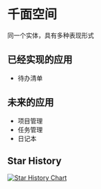 # 千面空间

同一个实体，具有多种表现形式

## 已经实现的应用

- 待办清单

## 未来的应用

- 项目管理
- 任务管理
- 日记本

## Star History

[![Star History Chart](https://api.star-history.com/svg?repos=running-grass/qianmian&type=Date)](https://star-history.com/#running-grass/qianmian&Date)
